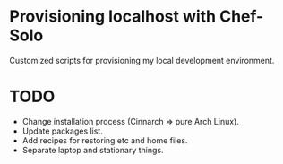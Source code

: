 Provisioning localhost with Chef-Solo
=========================================

Customized scripts for provisioning my local development environment.

TODO
====

- Change installation process (Cinnarch => pure Arch Linux).
- Update packages list.
- Add recipes for restoring etc and home files.
- Separate laptop and stationary things.
